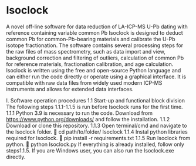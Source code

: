 # Isoclock
A novel off-line software for data reduction of LA-ICP-MS U-Pb dating with reference containing variable common Pb
Isoclock is designed to deduct common Pb for common-Pb-bearing materials and calibrate the U-Pb isotope fractionation. The software contains several processing steps for the raw files of mass spectrometry, such as data import and view, background correction and filtering of outliers, calculation of common Pb for reference materials, fractionation calibration, and age calculation. Isoclock is written using the free and open-source Python language and can either run the code directly or operate using a graphical interface. It is compatible with raw data files from widely used modern ICP-MS instruments and allows for extended data interfaces.



I. Software operation procedures
1.1 Start-up and functional block division
The following steps 1.1.1-1.1.5 is run before Isoclock runs for the first time.
1.1.1	Python 3.9 is necessary to run the code. Download from https://www.python.org/downloads/ and follow the installation.
1.1.2 Download or clone this repository.
1.1.3 Open terminal/cmd and navigate to the Isoclock folder.
 cd path/to/folder/ Isoclock
1.1.4 Instal python libraries required for Isoclock.
	pip install -r requirements.txt
1.1.5 Run Isoclock from python.
	python Isoclock.py
If everything is already installed, follow only steps1.1.5. If you are Windows user, you can also run the Isoclock.exe directly.


